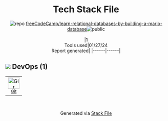 <!--
&lt;--- Readme.md Snippet without images Start ---&gt;
## Tech Stack
freeCodeCamp/learn-relational-databases-by-building-a-mario-database is built on the following main stack:



Full tech stack [here](/techstack.md)

&lt;--- Readme.md Snippet without images End ---&gt;

&lt;--- Readme.md Snippet with images Start ---&gt;
## Tech Stack
freeCodeCamp/learn-relational-databases-by-building-a-mario-database is built on the following main stack:



Full tech stack [here](/techstack.md)

&lt;--- Readme.md Snippet with images End ---&gt;
-->
<div align="center">

# Tech Stack File
![](https://img.stackshare.io/repo.svg "repo") [freeCodeCamp/learn-relational-databases-by-building-a-mario-database](https://github.com/freeCodeCamp/learn-relational-databases-by-building-a-mario-database)![](https://img.stackshare.io/public_badge.svg "public")
<br/><br/>
|1<br/>Tools used|01/27/24 <br/>Report generated|
|------|------|
</div>

## <img src='https://img.stackshare.io/devops.svg'/> DevOps (1)
<table><tr>
  <td align='center'>
  <img width='36' height='36' src='https://img.stackshare.io/service/1046/git.png' alt='Git'>
  <br>
  <sub><a href="http://git-scm.com/">Git</a></sub>
  <br>
  <sub></sub>
</td>

</tr>
</table>

<br/>
<div align='center'>

Generated via [Stack File](https://github.com/marketplace/stack-file)
